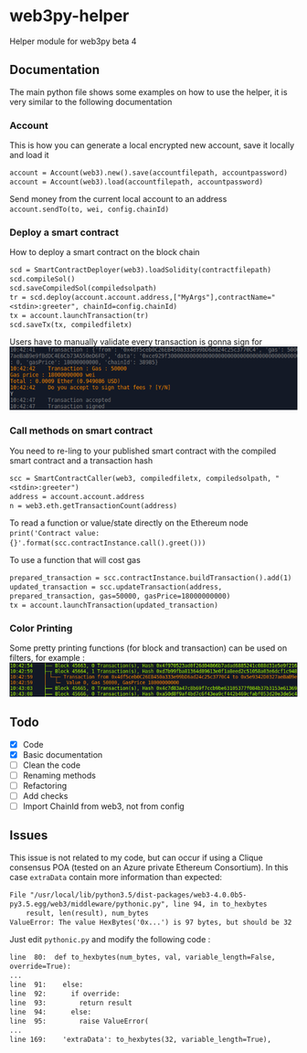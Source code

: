 # web3py-helper

Helper module for web3py beta 4

## Documentation

The main python file shows some examples on how to use the helper, it is very similar to the following documentation

### Account

This is how you can generate a local encrypted new account, save it locally and load it
```
account = Account(web3).new().save(accountfilepath, accountpassword)
account = Account(web3).load(accountfilepath, accountpassword)
```

Send money from the current local account to an address
`account.sendTo(to, wei, config.chainId)`

### Deploy a smart contract

How to deploy a smart contract on the block chain
```
scd = SmartContractDeployer(web3).loadSolidity(contractfilepath)
scd.compileSol()
scd.saveCompiledSol(compiledsolpath)
tr = scd.deploy(account.account.address,["MyArgs"],contractName="<stdin>:greeter", chainId=config.chainId)
tx = account.launchTransaction(tr)
scd.saveTx(tx, compiledfiletx)
```

Users have to manually validate every transaction is gonna sign for
![Approuve a transaction](https://raw.githubusercontent.com/kantium/web3py-helper/master/signature.png)

### Call methods on smart contract

You need to re-ling to your published smart contract with the compiled smart contract and a transaction hash
```
scc = SmartContractCaller(web3, compiledfiletx, compiledsolpath, "<stdin>:greeter")
address = account.account.address
n = web3.eth.getTransactionCount(address)
```

To read a function or value/state directly on the Ethereum node
`print('Contract value: {}'.format(scc.contractInstance.call().greet()))`

To use a function that will cost gas
```
prepared_transaction = scc.contractInstance.buildTransaction().add(1)
updated_transaction = scc.updateTransaction(address, prepared_transaction, gas=50000, gasPrice=18000000000)
tx = account.launchTransaction(updated_transaction)
```

### Color Printing

Some pretty printing functions (for block and transaction) can be used on filters, for example :
![Filter](https://raw.githubusercontent.com/kantium/web3py-helper/master/filter.png)

## Todo

- [X] Code
- [X] Basic documentation
- [ ] Clean the code
- [ ] Renaming methods
- [ ] Refactoring 
- [ ] Add checks
- [ ] Import ChainId from web3, not from config

## Issues

This issue is not related to my code, but can occur if using a Clique consensus POA (tested on an Azure private Ethereum Consortium).
In this case `extraData` contain more information than expected:

```
File "/usr/local/lib/python3.5/dist-packages/web3-4.0.0b5-py3.5.egg/web3/middleware/pythonic.py", line 94, in to_hexbytes
    result, len(result), num_bytes
ValueError: The value HexBytes('0x...') is 97 bytes, but should be 32
```

Just edit `pythonic.py` and modify the following code :

```
line  80:  def to_hexbytes(num_bytes, val, variable_length=False, override=True):
...
line  91:    else:
line  92:      if override:
line  93:        return result
line  94:      else:
line  95:        raise ValueError(
...
line 169:    'extraData': to_hexbytes(32, variable_length=True),
```

